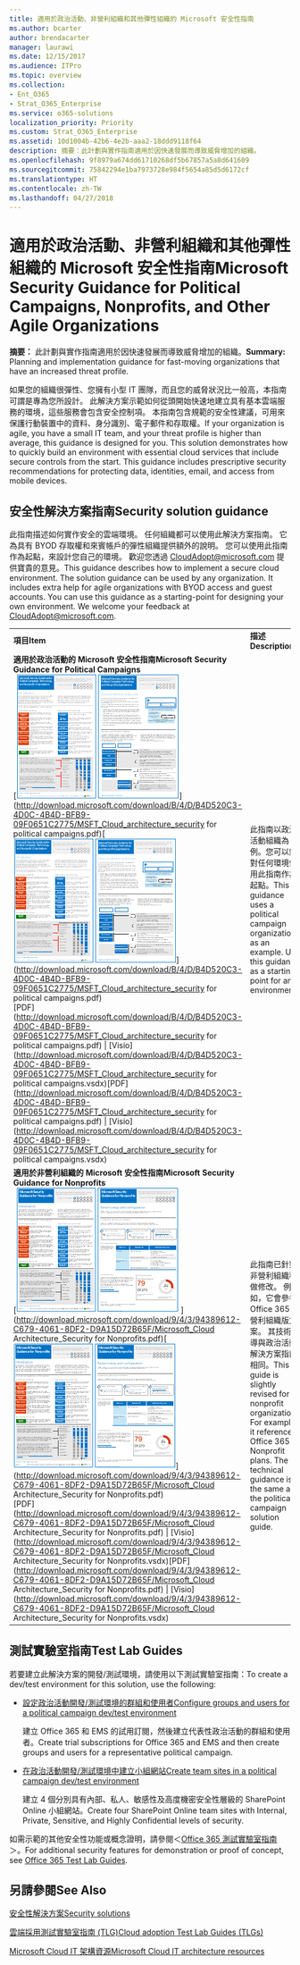 ```yaml
---
title: 適用於政治活動、非營利組織和其他彈性組織的 Microsoft 安全性指南
ms.author: bcarter
author: brendacarter
manager: laurawi
ms.date: 12/15/2017
ms.audience: ITPro
ms.topic: overview
ms.collection:
- Ent_O365
- Strat_O365_Enterprise
ms.service: o365-solutions
localization_priority: Priority
ms.custom: Strat_O365_Enterprise
ms.assetid: 10d1004b-42b6-4e2b-aaa2-18ddd9118f64
description: 摘要：此計劃與實作指南適用於因快速發展而導致威脅增加的組織。
ms.openlocfilehash: 9f8979a674dd61710268df5b67857a5a8d641609
ms.sourcegitcommit: 75842294e1ba7973728e984f5654a85d5d6172cf
ms.translationtype: HT
ms.contentlocale: zh-TW
ms.lasthandoff: 04/27/2018
---
```

# <a name="microsoft-security-guidance-for-political-campaigns-nonprofits-and-other-agile-organizations"></a><span data-ttu-id="fdcba-103">適用於政治活動、非營利組織和其他彈性組織的 Microsoft 安全性指南</span><span class="sxs-lookup"><span data-stu-id="fdcba-103">Microsoft Security Guidance for Political Campaigns, Nonprofits, and Other Agile Organizations</span></span>

 <span data-ttu-id="fdcba-104">**摘要：** 此計劃與實作指南適用於因快速發展而導致威脅增加的組織。</span><span class="sxs-lookup"><span data-stu-id="fdcba-104">**Summary:** Planning and implementation guidance for fast-moving organizations that have an increased threat profile.</span></span>
  
<span data-ttu-id="fdcba-p101">如果您的組織很彈性、您擁有小型 IT 團隊，而且您的威脅狀況比一般高，本指南可謂是專為您所設計。 此解決方案示範如何從頭開始快速地建立具有基本雲端服務的環境，這些服務會包含安全控制項。 本指南包含規範的安全性建議，可用來保護行動裝置中的資料、身分識別、電子郵件和存取權。</span><span class="sxs-lookup"><span data-stu-id="fdcba-p101">If your organization is agile, you have a small IT team, and your threat profile is higher than average, this guidance is designed for you. This solution demonstrates how to quickly build an environment with essential cloud services that include secure controls from the start. This guidance includes prescriptive security recommendations for protecting data, identities, email, and access from mobile devices.</span></span>
  
## <a name="security-solution-guidance"></a><span data-ttu-id="fdcba-108">安全性解決方案指南</span><span class="sxs-lookup"><span data-stu-id="fdcba-108">Security solution guidance</span></span>

<span data-ttu-id="fdcba-p102">此指南描述如何實作安全的雲端環境。 任何組織都可以使用此解決方案指南。 它為具有 BYOD 存取權和來賓帳戶的彈性組織提供額外的說明。 您可以使用此指南作為起點，來設計您自己的環境。 歡迎您透過 [CloudAdopt@microsoft.com](mailto:CloudAdopt@microsoft.com) 提供寶貴的意見。</span><span class="sxs-lookup"><span data-stu-id="fdcba-p102">This guidance describes how to implement a secure cloud environment. The solution guidance can be used by any organization. It includes extra help for agile organizations with BYOD access and guest accounts. You can use this guidance as a starting-point for designing your own environment. We welcome your feedback at [CloudAdopt@microsoft.com](mailto:CloudAdopt@microsoft.com).</span></span> 
  
|||
|:-----|:-----|
|<span data-ttu-id="fdcba-114">**項目**</span><span class="sxs-lookup"><span data-stu-id="fdcba-114">**Item**</span></span> <br/> |<span data-ttu-id="fdcba-115">**描述**</span><span class="sxs-lookup"><span data-stu-id="fdcba-115">**Description**</span></span> <br/> |
|<span data-ttu-id="fdcba-116">**適用於政治活動的 Microsoft 安全性指南**</span><span class="sxs-lookup"><span data-stu-id="fdcba-116">**Microsoft Security Guidance for Political Campaigns**</span></span> <br/> <span data-ttu-id="fdcba-117">[![迷你海報集的縮略圖。](images/d370ce28-ca40-4930-9a2c-907312aa06c8.png)](http://download.microsoft.com/download/B/4/D/B4D520C3-4D0C-4B4D-BFB9-09F0651C2775/MSFT_Cloud_architecture_security for political campaigns.pdf)</span><span class="sxs-lookup"><span data-stu-id="fdcba-117">[![Thumb nail for mini poster set.](images/d370ce28-ca40-4930-9a2c-907312aa06c8.png)](http://download.microsoft.com/download/B/4/D/B4D520C3-4D0C-4B4D-BFB9-09F0651C2775/MSFT_Cloud_architecture_security for political campaigns.pdf)</span></span> <br/> <span data-ttu-id="fdcba-118">[PDF](http://download.microsoft.com/download/B/4/D/B4D520C3-4D0C-4B4D-BFB9-09F0651C2775/MSFT_Cloud_architecture_security for political campaigns.pdf)  \| [Visio](http://download.microsoft.com/download/B/4/D/B4D520C3-4D0C-4B4D-BFB9-09F0651C2775/MSFT_Cloud_architecture_security for political campaigns.vsdx)</span><span class="sxs-lookup"><span data-stu-id="fdcba-118">[PDF](http://download.microsoft.com/download/B/4/D/B4D520C3-4D0C-4B4D-BFB9-09F0651C2775/MSFT_Cloud_architecture_security for political campaigns.pdf) \| [Visio](http://download.microsoft.com/download/B/4/D/B4D520C3-4D0C-4B4D-BFB9-09F0651C2775/MSFT_Cloud_architecture_security for political campaigns.vsdx)</span></span> <br/> |<span data-ttu-id="fdcba-p103">此指南以政治活動組織為例。您可以針對任何環境使用此指南作為起點。</span><span class="sxs-lookup"><span data-stu-id="fdcba-p103">This guidance uses a political campaign organization as an example. Use this guidance as a starting point for any environment.</span></span>  <br/> |
|<span data-ttu-id="fdcba-121">**適用於非營利組織的 Microsoft 安全性指南**</span><span class="sxs-lookup"><span data-stu-id="fdcba-121">**Microsoft Security Guidance for Nonprofits**</span></span> <br/> <span data-ttu-id="fdcba-122">[![可下載的檔案的縮略圖](images/e4784889-1c69-4067-9a8f-31d31d1eceea.png)          ](http://download.microsoft.com/download/9/4/3/94389612-C679-4061-8DF2-D9A15D72B65F/Microsoft_Cloud Architecture_Security for Nonprofits.pdf)</span><span class="sxs-lookup"><span data-stu-id="fdcba-122">[![Thumnail image for downloadable file](images/e4784889-1c69-4067-9a8f-31d31d1eceea.png)](http://download.microsoft.com/download/9/4/3/94389612-C679-4061-8DF2-D9A15D72B65F/Microsoft_Cloud Architecture_Security for Nonprofits.pdf)</span></span> <br/> <span data-ttu-id="fdcba-123">[PDF](http://download.microsoft.com/download/9/4/3/94389612-C679-4061-8DF2-D9A15D72B65F/Microsoft_Cloud Architecture_Security for Nonprofits.pdf)  \| [Visio](http://download.microsoft.com/download/9/4/3/94389612-C679-4061-8DF2-D9A15D72B65F/Microsoft_Cloud Architecture_Security for Nonprofits.vsdx)</span><span class="sxs-lookup"><span data-stu-id="fdcba-123">[PDF](http://download.microsoft.com/download/9/4/3/94389612-C679-4061-8DF2-D9A15D72B65F/Microsoft_Cloud Architecture_Security for Nonprofits.pdf) \| [Visio](http://download.microsoft.com/download/9/4/3/94389612-C679-4061-8DF2-D9A15D72B65F/Microsoft_Cloud Architecture_Security for Nonprofits.vsdx)</span></span> <br/> |<span data-ttu-id="fdcba-p104">此指南已針對非營利組織稍做修改。 例如，它會參考 Office 365 非營利組織版方案。 其技術指導與政治活動解決方案指南相同。</span><span class="sxs-lookup"><span data-stu-id="fdcba-p104">This guide is slightly revised for nonprofit organizations. For example, it references Office 365 Nonprofit plans. The technical guidance is the same as the political campaign solution guide.</span></span>  <br/> |
   
## <a name="test-lab-guides"></a><span data-ttu-id="fdcba-127">測試實驗室指南</span><span class="sxs-lookup"><span data-stu-id="fdcba-127">Test Lab Guides</span></span>

<span data-ttu-id="fdcba-128">若要建立此解決方案的開發/測試環境，請使用以下測試實驗室指南：</span><span class="sxs-lookup"><span data-stu-id="fdcba-128">To create a dev/test environment for this solution, use the following:</span></span> 
  
- [<span data-ttu-id="fdcba-129">設定政治活動開發/測試環境的群組和使用者</span><span class="sxs-lookup"><span data-stu-id="fdcba-129">Configure groups and users for a political campaign dev/test environment</span></span>](configure-groups-and-users-for-a-political-campaign-dev-test-environment.md)
    
     <span data-ttu-id="fdcba-130">建立 Office 365 和 EMS 的試用訂閱，然後建立代表性政治活動的群組和使用者。</span><span class="sxs-lookup"><span data-stu-id="fdcba-130">Create trial subscriptions for Office 365 and EMS and then create groups and users for a representative political campaign.</span></span>
    
- [<span data-ttu-id="fdcba-131">在政治活動開發/測試環境中建立小組網站</span><span class="sxs-lookup"><span data-stu-id="fdcba-131">Create team sites in a political campaign dev/test environment</span></span>](create-team-sites-in-a-political-campaign-dev-test-environment.md)
    
    <span data-ttu-id="fdcba-132">建立 4 個分別具有內部、私人、敏感性及高度機密安全性層級的 SharePoint Online 小組網站。</span><span class="sxs-lookup"><span data-stu-id="fdcba-132">Create four SharePoint Online team sites with Internal, Private, Sensitive, and Highly Confidential levels of security.</span></span>
    
<span data-ttu-id="fdcba-133">如需示範的其他安全性功能或概念證明，請參閱＜[Office 365 測試實驗室指南](http://aka.ms/o365tlgs)＞。</span><span class="sxs-lookup"><span data-stu-id="fdcba-133">For additional security features for demonstration or proof of concept, see [Office 365 Test Lab Guides](http://aka.ms/o365tlgs).</span></span>
  
## <a name="see-also"></a><span data-ttu-id="fdcba-134">另請參閱</span><span class="sxs-lookup"><span data-stu-id="fdcba-134">See Also</span></span>

[<span data-ttu-id="fdcba-135">安全性解決方案</span><span class="sxs-lookup"><span data-stu-id="fdcba-135">Security solutions</span></span>](security-solutions.md)
  
[<span data-ttu-id="fdcba-136">雲端採用測試實驗室指南 (TLG)</span><span class="sxs-lookup"><span data-stu-id="fdcba-136">Cloud adoption Test Lab Guides (TLGs)</span></span>](cloud-adoption-test-lab-guides-tlgs.md)
  
[<span data-ttu-id="fdcba-137">Microsoft Cloud IT 架構資源</span><span class="sxs-lookup"><span data-stu-id="fdcba-137">Microsoft Cloud IT architecture resources</span></span>](microsoft-cloud-it-architecture-resources.md)



